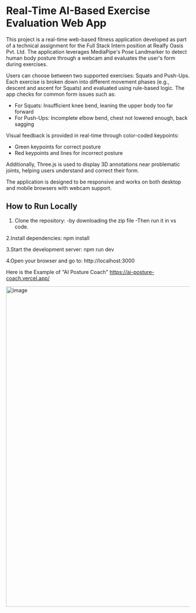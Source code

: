 # Real-Time AI-Based Exercise Evaluation Web App

This project is a real-time web-based fitness application developed as part of a technical assignment for the Full Stack Intern position at Realfy Oasis Pvt. Ltd. The application leverages MediaPipe's Pose Landmarker to detect human body posture through a webcam and evaluates the user's form during exercises.

Users can choose between two supported exercises: Squats and Push-Ups. Each exercise is broken down into different movement phases (e.g., descent and ascent for Squats) and evaluated using rule-based logic. The app checks for common form issues such as:

- For Squats: Insufficient knee bend, leaning the upper body too far forward
- For Push-Ups: Incomplete elbow bend, chest not lowered enough, back sagging

Visual feedback is provided in real-time through color-coded keypoints:
- Green keypoints for correct posture
- Red keypoints and lines for incorrect posture

Additionally, Three.js is used to display 3D annotations near problematic joints, helping users understand and correct their form.

The application is designed to be responsive and works on both desktop and mobile browsers with webcam support.

## How to Run Locally

1. Clone the repository:
-by downloading the zip file
-Then run it in vs code.

2.Install dependencies:
npm install

3.Start the development server:
npm run dev

4.Open your browser and go to:
http://localhost:3000

Here is the Example of "AI Posture Coach"
https://ai-posture-coach.vercel.app/

<img width="1492" height="877" alt="image" src="https://github.com/user-attachments/assets/133edb13-34ea-484a-a053-c71bdd3bb45a" />
